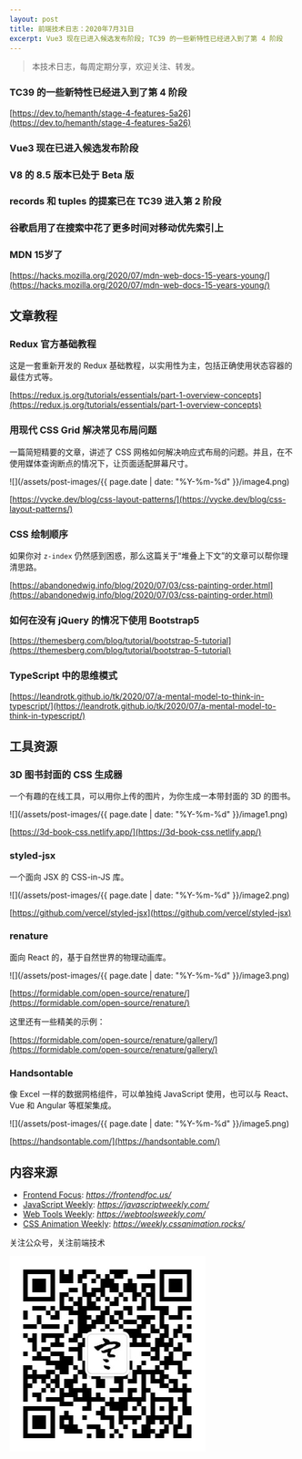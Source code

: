 ```yaml
---
layout: post
title: 前端技术日志：2020年7月31日
excerpt: Vue3 现在已进入候选发布阶段; TC39 的一些新特性已经进入到了第 4 阶段
---
```


> 本技术日志，每周定期分享，欢迎关注、转发。

### TC39 的一些新特性已经进入到了第 4 阶段

[https://dev.to/hemanth/stage-4-features-5a26](https://dev.to/hemanth/stage-4-features-5a26)

### Vue3 现在已进入候选发布阶段

### V8 的 8.5 版本已处于 Beta 版

### records 和 tuples 的提案已在 TC39 进入第 2 阶段

### 谷歌启用了在搜索中花了更多时间对移动优先索引上

### MDN 15岁了

[https://hacks.mozilla.org/2020/07/mdn-web-docs-15-years-young/](https://hacks.mozilla.org/2020/07/mdn-web-docs-15-years-young/)

## 文章教程

### Redux 官方基础教程

这是一套重新开发的 Redux 基础教程，以实用性为主，包括正确使用状态容器的最佳方式等。

[https://redux.js.org/tutorials/essentials/part-1-overview-concepts](https://redux.js.org/tutorials/essentials/part-1-overview-concepts)

### 用现代 CSS Grid 解决常见布局问题

一篇简短精要的文章，讲述了 CSS 网格如何解决响应式布局的问题。并且，在不使用媒体查询断点的情况下，让页面适配屏幕尺寸。

![](/assets/post-images/{{ page.date | date: "%Y-%m-%d" }}/image4.png)

[https://vycke.dev/blog/css-layout-patterns/](https://vycke.dev/blog/css-layout-patterns/)

### CSS 绘制顺序

如果你对 `z-index` 仍然感到困惑，那么这篇关于“堆叠上下文”的文章可以帮你理清思路。

[https://abandonedwig.info/blog/2020/07/03/css-painting-order.html](https://abandonedwig.info/blog/2020/07/03/css-painting-order.html)

### 如何在没有 jQuery 的情况下使用 Bootstrap5

[https://themesberg.com/blog/tutorial/bootstrap-5-tutorial](https://themesberg.com/blog/tutorial/bootstrap-5-tutorial)

### TypeScript 中的思维模式

[https://leandrotk.github.io/tk/2020/07/a-mental-model-to-think-in-typescript/](https://leandrotk.github.io/tk/2020/07/a-mental-model-to-think-in-typescript/)

## 工具资源

### 3D 图书封面的 CSS 生成器

一个有趣的在线工具，可以用你上传的图片，为你生成一本带封面的 3D 的图书。

![](/assets/post-images/{{ page.date | date: "%Y-%m-%d" }}/image1.png)

[https://3d-book-css.netlify.app/](https://3d-book-css.netlify.app/)

### styled-jsx

一个面向 JSX 的 CSS-in-JS 库。

![](/assets/post-images/{{ page.date | date: "%Y-%m-%d" }}/image2.png)

[https://github.com/vercel/styled-jsx](https://github.com/vercel/styled-jsx)

### renature

面向 React 的，基于自然世界的物理动画库。

![](/assets/post-images/{{ page.date | date: "%Y-%m-%d" }}/image3.png)

[https://formidable.com/open-source/renature/](https://formidable.com/open-source/renature/)

这里还有一些精美的示例：

[https://formidable.com/open-source/renature/gallery/](https://formidable.com/open-source/renature/gallery/)

### Handsontable

像 Excel 一样的数据网格组件，可以单独纯 JavaScript 使用，也可以与 React、Vue 和 Angular 等框架集成。

![](/assets/post-images/{{ page.date | date: "%Y-%m-%d" }}/image5.png)

[https://handsontable.com/](https://handsontable.com/)

## 内容来源

- [Frontend Focus](https://frontendfoc.us/): *https://frontendfoc.us/*
- [JavaScript Weekly](https://javascriptweekly.com/): *https://javascriptweekly.com/*
- [Web Tools Weekly](https://webtoolsweekly.com/): *https://webtoolsweekly.com/*
- [CSS Animation Weekly](https://weekly.cssanimation.rocks/): *https://weekly.cssanimation.rocks/*

关注公众号，关注前端技术

![赵不寒的网络日记](/assets/qrcode-clean.jpg)

